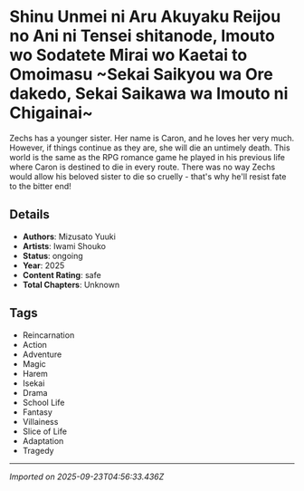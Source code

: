 # Shinu Unmei ni Aru Akuyaku Reijou no Ani ni Tensei shitanode, Imouto wo Sodatete Mirai wo Kaetai to Omoimasu ~Sekai Saikyou wa Ore dakedo, Sekai Saikawa wa Imouto ni Chigainai~

Zechs has a younger sister. Her name is Caron, and he loves her very much. However, if things continue as they are, she will die an untimely death. This world is the same as the RPG romance game he played in his previous life where Caron is destined to die in every route. There was no way Zechs would allow his beloved sister to die so cruelly - that's why he'll resist fate to the bitter end!

## Details
- **Authors**: Mizusato Yuuki
- **Artists**: Iwami Shouko
- **Status**: ongoing
- **Year**: 2025
- **Content Rating**: safe
- **Total Chapters**: Unknown

## Tags
- Reincarnation
- Action
- Adventure
- Magic
- Harem
- Isekai
- Drama
- School Life
- Fantasy
- Villainess
- Slice of Life
- Adaptation
- Tragedy

---
*Imported on 2025-09-23T04:56:33.436Z*
